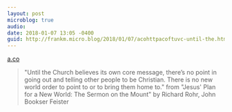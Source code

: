```yaml
---
layout: post
microblog: true
audio: 
date: 2018-01-07 13:05 -0400
guid: http://frankm.micro.blog/2018/01/07/acohttpacoftuvc-until-the.html
---
```

 [a.co](http://a.co/3F7tuvC)

> "Until the Church believes its own core message, there’s no point in going out and telling other people to be Christian. There is no new world order to point to or to bring them home to." from "Jesus' Plan for a New World: The Sermon on the Mount" by Richard Rohr, John Bookser Feister
